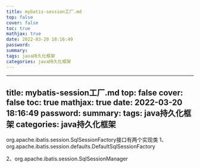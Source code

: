 ```yaml
---
title: mybatis-session工厂.md
top: false
cover: false
toc: true
mathjax: true
date: 2022-03-20 18:16:49
password:
summary:
tags: java持久化框架
categories: java持久化框架
---
```

---
title: mybatis-session工厂.md
top: false
cover: false
toc: true
mathjax: true
date: 2022-03-20 18:16:49
password:
summary:
tags: java持久化框架
categories: java持久化框架
---
org.apache.ibatis.session.SqlSessionFactory接口有两个实现类
1、org.apache.ibatis.session.defaults.DefaultSqlSessionFactory

2、org.apache.ibatis.session.SqlSessionManager
